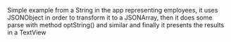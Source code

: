 Simple example from a String in the app representing employees, it uses JSONObject in order to transform it to a JSONArray, then it does some parse with method optString() and similar and finally it presents the results in a TextView
